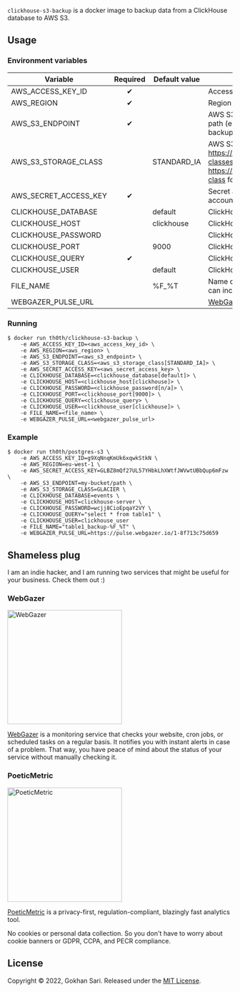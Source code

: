 `clickhouse-s3-backup` is a docker image to backup data from a ClickHouse database to AWS S3.

## Usage

### Environment variables

| Variable              | Required | Default value | Description                                                                                                                   |
|-----------------------|:--------:|---------------|-------------------------------------------------------------------------------------------------------------------------------|
| AWS_ACCESS_KEY_ID     |    ✔     |               | Access key id for the AWS account                                                                                             |
| AWS_REGION            |    ✔     |               | Region for the AWS bucket                                                                                                     |
| AWS_S3_ENDPOINT       |    ✔     |               | AWS S3 endpoint with bucket and path (e.g. "my-bucket/postgres-backup")                                                       |
| AWS_S3_STORAGE_CLASS  |          | STANDARD_IA   | AWS S3 storage class (see https://aws.amazon.com/s3/storage-classes/ and https://rclone.org/s3/#s3-storage-class for options. |
| AWS_SECRET_ACCESS_KEY |    ✔     |               | Secret access key for the AWS account                                                                                         |
| CLICKHOUSE_DATABASE   |          | default       | ClickHouse server database                                                                                                    |
| CLICKHOUSE_HOST       |          | clickhouse    | ClickHouse server host                                                                                                        |
| CLICKHOUSE_PASSWORD   |          |               | ClickHouse server password                                                                                                    |
| CLICKHOUSE_PORT       |          | 9000          | ClickHouse server port                                                                                                        |
| CLICKHOUSE_QUERY      |    ✔     |               | ClickHouse query to get the data                                                                                              |
| CLICKHOUSE_USER       |          | default       | ClickHouse server user                                                                                                        |
| FILE_NAME             |          | %F_%T         | Name of the file for the data export (it can include [date format](https://man7.org/linux/man-pages/man1/date.1.html))        |
| WEBGAZER_PULSE_URL    |          |               | [WebGazer Pulse](https://www.webgazer.io/pulse) URL                                                                           |

### Running

```shell
$ docker run th0th/clickhouse-s3-backup \
    -e AWS_ACCESS_KEY_ID=<aws_access_key_id> \
    -e AWS_REGION=<aws_region> \
    -e AWS_S3_ENDPOINT=<aws_s3_endpoint> \
    -e AWS_S3_STORAGE_CLASS=<aws_s3_storage_class[STANDARD_IA]> \
    -e AWS_SECRET_ACCESS_KEY=<aws_secret_access_key> \
    -e CLICKHOUSE_DATABASE=<clickhouse_database[default]> \
    -e CLICKHOUSE_HOST=<clickhouse_host[clickhouse]> \
    -e CLICKHOUSE_PASSWORD=<clickhouse_password[n/a]> \
    -e CLICKHOUSE_PORT=<clickhouse_port[9000]> \
    -e CLICKHOUSE_QUERY=<clickhouse_query> \
    -e CLICKHOUSE_USER=<clickhouse_user[clickhouse]> \
    -e FILE_NAME=<file_name> \
    -e WEBGAZER_PULSE_URL=<webgazer_pulse_url>
```

### Example

```shell
$ docker run th0th/postgres-s3 \
    -e AWS_ACCESS_KEY_ID=g9XqNnqKmUk6xqwkStkN \
    -e AWS_REGION=eu-west-1 \
    -e AWS_SECRET_ACCESS_KEY=GLBZ8mQf27UL57YHbkLhXWtfJWVwtUBbQup6mFzw \
    -e AWS_S3_ENDPOINT=my-bucket/path \
    -e AWS_S3_STORAGE_CLASS=GLACIER \
    -e CLICKHOUSE_DATABASE=events \
    -e CLICKHOUSE_HOST=clickhouse-server \
    -e CLICKHOUSE_PASSWORD=wcjj8CioEpqaY2VY \
    -e CLICKHOUSE_QUERY="select * from table1" \
    -e CLICKHOUSE_USER=clickhouse_user
    -e FILE_NAME="table1_backup-%F_%T" \
    -e WEBGAZER_PULSE_URL=https://pulse.webgazer.io/1-8f713c75d659
```

## Shameless plug

I am an indie hacker, and I am running two services that might be useful for your business. Check them out :)

### WebGazer

[<img alt="WebGazer" src="https://user-images.githubusercontent.com/698079/162474223-f7e819c4-4421-4715-b8a2-819583550036.png" width="256" />](https://www.webgazer.io/?utm_source=github&utm_campaign=clickhouse-s3-backup-readme)

[WebGazer](https://www.webgazer.io/?utm_source=github&utm_campaign=clickhouse-s3-backup-readme) is a monitoring service
that checks your website, cron jobs, or scheduled tasks on a regular basis. It notifies
you with instant alerts in case of a problem. That way, you have peace of mind about the status of your service without
manually checking it.

### PoeticMetric

[<img alt="PoeticMetric" src="https://user-images.githubusercontent.com/698079/162474946-7c4565ba-5097-4a42-8821-d087e6f56a5d.png" width="256" />](https://www.poeticmetric.com/?utm_source=github&utm_campaign=clickhouse-s3-backup-readme)

[PoeticMetric](https://www.poeticmetric.com/?utm_source=github&utm_campaign=clickhouse-s3-backup-readme) is a
privacy-first, regulation-compliant, blazingly fast analytics tool.

No cookies or personal data collection. So you don't have to worry about cookie banners or GDPR, CCPA, and PECR
compliance.

## License

Copyright © 2022, Gokhan Sari. Released under the [MIT License](LICENSE).
